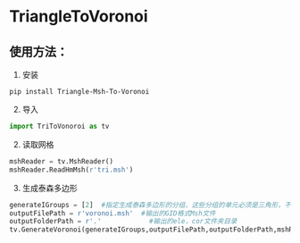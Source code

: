 # TriangleToVoronoi

## 使用方法：
1. 安装
```
pip install Triangle-Msh-To-Voronoi
```

2. 导入
```python
import TriToVonoroi as tv
```

2. 读取网格
```python
mshReader = tv.MshReader()
mshReader.ReadHmMsh(r'tri.msh')
```

3. 生成泰森多边形
```python
generateIGroups = [2]  #指定生成泰森多边形的分组，这些分组的单元必须是三角形，不能有双节点
outputFilePath = r'voronoi.msh'  #输出的GID格式Msh文件
outputFolderPath = r'.'            #输出的ele，cor文件夹目录
tv.GenerateVoronoi(generateIGroups,outputFilePath,outputFolderPath,mshReader.elements,mshReader.coords)
```

